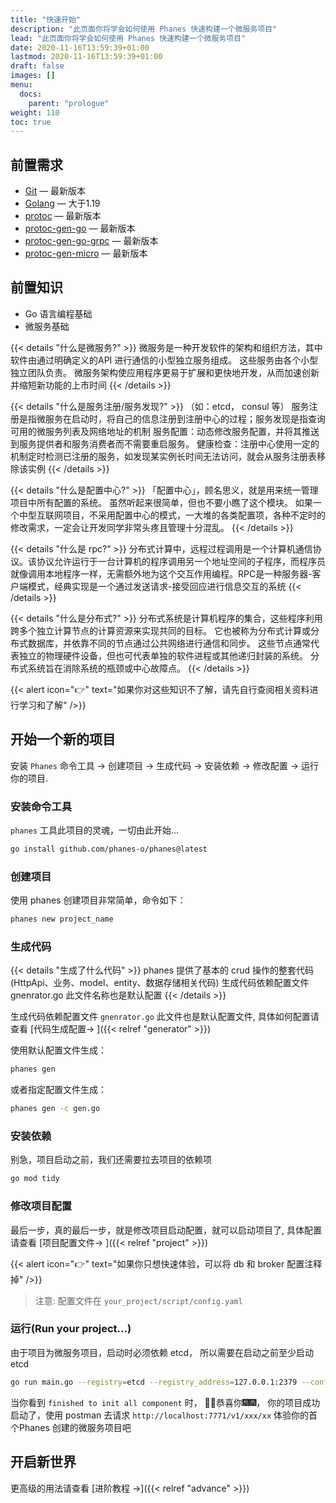 ```yaml
---
title: "快速开始"
description: "此页面你将学会如何使用 Phanes 快速构建一个微服务项目"
lead: "此页面你将学会如何使用 Phanes 快速构建一个微服务项目"
date: 2020-11-16T13:59:39+01:00
lastmod: 2020-11-16T13:59:39+01:00
draft: false
images: []
menu:
  docs:
    parent: "prologue"
weight: 110
toc: true
---
```


## 前置需求

- [Git](https://git-scm.com/) — 最新版本
- [Golang](https://go.dev/) — 大于1.19
- [protoc](https://grpc.io/docs/protoc-installation/) — 最新版本
- [protoc-gen-go](https://grpc.io/docs/languages/go/quickstart/) — 最新版本
- [protoc-gen-go-grpc](https://grpc.io/docs/languages/go/quickstart/) — 最新版本
- [protoc-gen-micro](https://github.com/go-micro/cli/) — 最新版本

## 前置知识
- Go 语言编程基础
- 微服务基础

{{< details "什么是微服务?" >}}
微服务是一种开发软件的架构和组织方法，其中软件由通过明确定义的API 进行通信的小型独立服务组成。 这些服务由各个小型独立团队负责。 微服务架构使应用程序更易于扩展和更快地开发，从而加速创新并缩短新功能的上市时间
{{< /details >}}


{{< details "什么是服务注册/服务发现?" >}}
（如：etcd， consul 等）
服务注册是指微服务在启动时，将自己的信息注册到注册中心的过程；服务发现是指查询可用的微服务列表及网络地址的机制 服务配置：动态修改服务配置，并将其推送到服务提供者和服务消费者而不需要重启服务。 健康检查：注册中心使用一定的机制定时检测已注册的服务，如发现某实例长时间无法访问，就会从服务注册表移除该实例
{{< /details >}}

{{< details "什么是配置中心?" >}}
「配置中心」，顾名思义，就是用来统一管理项目中所有配置的系统。 虽然听起来很简单，但也不要小瞧了这个模块。 如果一个中型互联网项目，不采用配置中心的模式，一大堆的各类配置项，各种不定时的修改需求，一定会让开发同学非常头疼且管理十分混乱。
{{< /details >}}

{{< details "什么是 rpc?" >}}
分布式计算中，远程过程调用是一个计算机通信协议。该协议允许运行于一台计算机的程序调用另一个地址空间的子程序，而程序员就像调用本地程序一样，无需额外地为这个交互作用编程。RPC是一种服务器-客户端模式，经典实现是一个通过发送请求-接受回应进行信息交互的系统
{{< /details >}}


{{< details "什么是分布式?" >}}
分布式系统是计算机程序的集合，这些程序利用跨多个独立计算节点的计算资源来实现共同的目标。 它也被称为分布式计算或分布式数据库，并依靠不同的节点通过公共网络进行通信和同步。 这些节点通常代表独立的物理硬件设备，但也可代表单独的软件进程或其他递归封装的系统。 分布式系统旨在消除系统的瓶颈或中心故障点。
{{< /details >}}

{{< alert icon="👉" text="如果你对这些知识不了解，请先自行查阅相关资料进行学习和了解" />}}


## 开始一个新的项目

安装 `Phanes` 命令工具 → 创建项目 → 生成代码 → 安装依赖 → 修改配置 → 运行你的项目.

### 安装命令工具

`phanes` 工具此项目的灵魂，一切由此开始...

```bash
go install github.com/phanes-o/phanes@latest
```

### 创建项目
使用 phanes 创建项目非常简单，命令如下：

```bash
phanes new project_name
```

### 生成代码
{{< details "生成了什么代码" >}}
phanes 提供了基本的 crud 操作的整套代码(HttpApi、业务、model、entity、数据存储相关代码) 生成代码依赖配置文件 gnenrator.go 此文件名称也是默认配置
{{< /details >}}

生成代码依赖配置文件 `gnenrator.go` 此文件也是默认配置文件, 具体如何配置请查看 [代码生成配置→ ]({{< relref "generator" >}})

使用默认配置文件生成：
```bash
phanes gen
```
或者指定配置文件生成：
```bash
phanes gen -c gen.go
```


### 安装依赖
别急，项目启动之前，我们还需要拉去项目的依赖项
```bash
go mod tidy
```

### 修改项目配置
最后一步，真的最后一步，就是修改项目启动配置，就可以启动项目了, 具体配置请查看 [项目配置文件→ ]({{< relref "project" >}})

{{< alert icon="👉" text="如果你只想快速体验，可以将 db 和 broker 配置注释掉" />}}

> 注意: 配置文件在  `your_project/script/config.yaml`

### 运行(Run your project...)
由于项目为微服务项目，启动时必须依赖 etcd， 所以需要在启动之前至少启动 etcd

```bash
go run main.go --registry=etcd --registry_address=127.0.0.1:2379 --config=./script/config.yaml
```

当你看到 `finished to init all component` 时， 🎉🎉恭喜你🎆🎆， 你的项目成功启动了，使用 postman 去请求 `http://localhost:7771/v1/xxx/xx` 体验你的首个Phanes 创建的微服务项目吧

## 开启新世界

更高级的用法请查看 [进阶教程 →]({{< relref "advance" >}})
